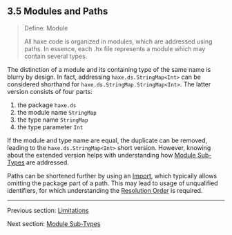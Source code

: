## 3.5 Modules and Paths

> Define: Module
>
> All haxe code is organized in modules, which are addressed using paths. In essence, each .hx file represents a module which may contain several types.


The distinction of a module and its containing type of the same name is blurry by design. In fact, addressing `haxe.ds.StringMap<Int>` can be considered shorthand for `haxe.ds.StringMap.StringMap<Int>`. The latter version consists of four parts:



1. the package `haxe.ds`
2. the module name `StringMap`
3. the type name `StringMap`
4. the type parameter `Int`


If the module and type name are equal, the duplicate can be removed, leading to the `haxe.ds.StringMap<Int>` short version. However, knowing about the extended version helps with understanding how [Module Sub-Types](https://github.com/Simn/HaxeManual/tree/master/md/manual/3.5.1-Module_Sub-Types.md) are addressed.

Paths can be shortened further by using an [Import](https://github.com/Simn/HaxeManual/tree/master/md/manual/3.5.2-Import.md), which typically allows omitting the package part of a path. This may lead to usage of unqualified identifiers, for which understanding the [Resolution Order](https://github.com/Simn/HaxeManual/tree/master/md/manual/3.5.3-Resolution_Order.md) is required.

---

Previous section: [Limitations](https://github.com/Simn/HaxeManual/tree/master/md/manual/3.4.1-Limitations.md)

Next section: [Module Sub-Types](https://github.com/Simn/HaxeManual/tree/master/md/manual/3.5.1-Module_Sub-Types.md)